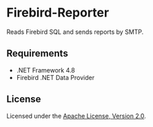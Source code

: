 # Firebird-Reporter

Reads Firebird SQL and sends reports by SMTP.

## Requirements

- .NET Framework 4.8
- Firebird .NET Data Provider

## License

Licensed under the [Apache License, Version 2.0].

[Apache License, Version 2.0]: LICENSE
